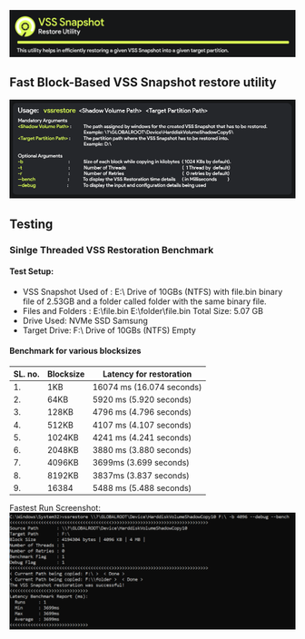 ![screenshot](resources/gitbanner_cut.png)
## Fast Block-Based VSS Snapshot restore utility
![screenshot](resources/run.png)

## Testing

### Sinlge Threaded VSS Restoration Benchmark
#### Test Setup:
- VSS Snapshot Used of :  E:\ Drive of 10GBs (NTFS) with file.bin binary file of 2.53GB and a folder called folder with the same binary file.
- Files and Folders : E:\file.bin
                      E:\folder\file.bin
                      Total Size: 5.07 GB
- Drive Used: NVMe SSD Samsung
- Target Drive:  F:\ Drive of 10GBs (NTFS) Empty
#### Benchmark for various blocksizes
|SL. no. | Blocksize | Latency for restoration |
| -- | -- | -- |
| 1. | 1KB | 16074 ms (16.074 seconds) |
| 2. | 64KB | 5920 ms (5.920 seconds) |
| 3. | 128KB | 4796 ms (4.796 seconds) |
| 4. | 512KB | 4107 ms (4.107 seconds) |
| 5. | 1024KB | 4241 ms (4.241 seconds) |
| 6. | 2048KB | 3880 ms (3.880 seconds) |
| 7. | 4096KB | 3699ms (3.699 seconds) |
| 8. | 8192KB | 3837ms (3.837 seconds) |
| 9. | 16384 | 5488 ms (5.488 seconds) |
Fastest Run Screenshot:
![screenshot](resources/fastestrunst.png)


